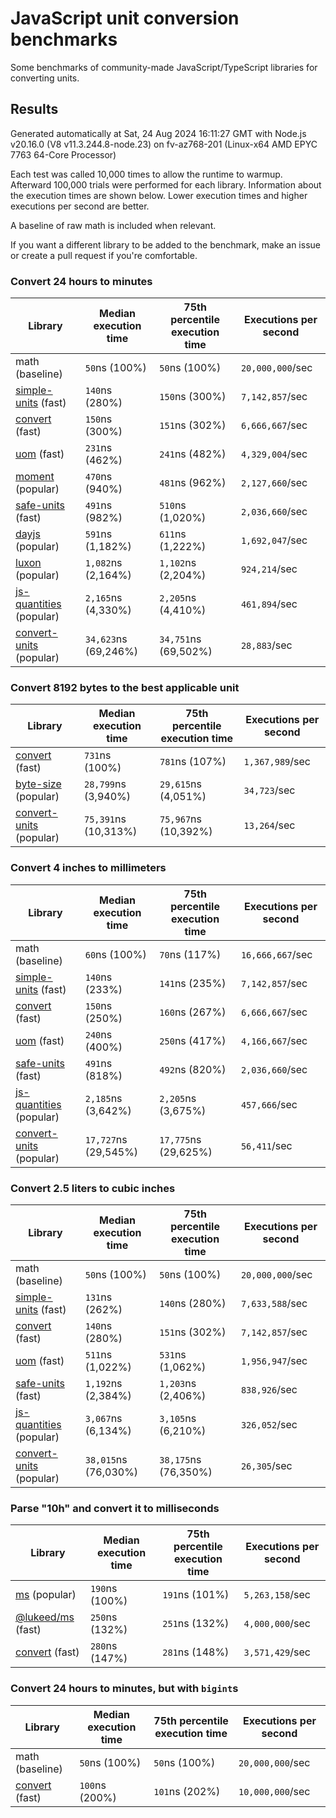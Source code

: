 # JavaScript unit conversion benchmarks

Some benchmarks of community-made JavaScript/TypeScript libraries for converting units.

## Results

<!-- beginblock(results) -->

Generated automatically at Sat, 24 Aug 2024 16:11:27 GMT with Node.js v20.16.0 (V8 v11.3.244.8-node.23) on fv-az768-201 (Linux-x64 AMD EPYC 7763 64-Core Processor)

Each test was called 10,000 times to allow the runtime to warmup.
Afterward 100,000 trials were performed for each library.
Information about the execution times are shown below.
Lower execution times and higher executions per second are better.

A baseline of raw math is included when relevant.

If you want a different library to be added to the benchmark, make an issue or create a pull request if you're comfortable.

### Convert 24 hours to minutes

| Library                                                            | Median execution time | 75th percentile execution time | Executions per second |
| ------------------------------------------------------------------ | --------------------- | ------------------------------ | --------------------- |
| math (baseline)                                                    | `50`ns (100%)         | `50`ns (100%)                  | `20,000,000`/sec      |
| [simple-units](https://npmjs.com/package/simple-units) (fast)      | `140`ns (280%)        | `150`ns (300%)                 | `7,142,857`/sec       |
| [convert](https://npmjs.com/package/convert) (fast)                | `150`ns (300%)        | `151`ns (302%)                 | `6,666,667`/sec       |
| [uom](https://npmjs.com/package/uom) (fast)                        | `231`ns (462%)        | `241`ns (482%)                 | `4,329,004`/sec       |
| [moment](https://npmjs.com/package/moment) (popular)               | `470`ns (940%)        | `481`ns (962%)                 | `2,127,660`/sec       |
| [safe-units](https://npmjs.com/package/safe-units) (fast)          | `491`ns (982%)        | `510`ns (1,020%)               | `2,036,660`/sec       |
| [dayjs](https://npmjs.com/package/dayjs) (popular)                 | `591`ns (1,182%)      | `611`ns (1,222%)               | `1,692,047`/sec       |
| [luxon](https://npmjs.com/package/luxon) (popular)                 | `1,082`ns (2,164%)    | `1,102`ns (2,204%)             | `924,214`/sec         |
| [js-quantities](https://npmjs.com/package/js-quantities) (popular) | `2,165`ns (4,330%)    | `2,205`ns (4,410%)             | `461,894`/sec         |
| [convert-units](https://npmjs.com/package/convert-units) (popular) | `34,623`ns (69,246%)  | `34,751`ns (69,502%)           | `28,883`/sec          |

### Convert 8192 bytes to the best applicable unit

| Library                                                            | Median execution time | 75th percentile execution time | Executions per second |
| ------------------------------------------------------------------ | --------------------- | ------------------------------ | --------------------- |
| [convert](https://npmjs.com/package/convert) (fast)                | `731`ns (100%)        | `781`ns (107%)                 | `1,367,989`/sec       |
| [byte-size](https://npmjs.com/package/byte-size) (popular)         | `28,799`ns (3,940%)   | `29,615`ns (4,051%)            | `34,723`/sec          |
| [convert-units](https://npmjs.com/package/convert-units) (popular) | `75,391`ns (10,313%)  | `75,967`ns (10,392%)           | `13,264`/sec          |

### Convert 4 inches to millimeters

| Library                                                            | Median execution time | 75th percentile execution time | Executions per second |
| ------------------------------------------------------------------ | --------------------- | ------------------------------ | --------------------- |
| math (baseline)                                                    | `60`ns (100%)         | `70`ns (117%)                  | `16,666,667`/sec      |
| [simple-units](https://npmjs.com/package/simple-units) (fast)      | `140`ns (233%)        | `141`ns (235%)                 | `7,142,857`/sec       |
| [convert](https://npmjs.com/package/convert) (fast)                | `150`ns (250%)        | `160`ns (267%)                 | `6,666,667`/sec       |
| [uom](https://npmjs.com/package/uom) (fast)                        | `240`ns (400%)        | `250`ns (417%)                 | `4,166,667`/sec       |
| [safe-units](https://npmjs.com/package/safe-units) (fast)          | `491`ns (818%)        | `492`ns (820%)                 | `2,036,660`/sec       |
| [js-quantities](https://npmjs.com/package/js-quantities) (popular) | `2,185`ns (3,642%)    | `2,205`ns (3,675%)             | `457,666`/sec         |
| [convert-units](https://npmjs.com/package/convert-units) (popular) | `17,727`ns (29,545%)  | `17,775`ns (29,625%)           | `56,411`/sec          |

### Convert 2.5 liters to cubic inches

| Library                                                            | Median execution time | 75th percentile execution time | Executions per second |
| ------------------------------------------------------------------ | --------------------- | ------------------------------ | --------------------- |
| math (baseline)                                                    | `50`ns (100%)         | `50`ns (100%)                  | `20,000,000`/sec      |
| [simple-units](https://npmjs.com/package/simple-units) (fast)      | `131`ns (262%)        | `140`ns (280%)                 | `7,633,588`/sec       |
| [convert](https://npmjs.com/package/convert) (fast)                | `140`ns (280%)        | `151`ns (302%)                 | `7,142,857`/sec       |
| [uom](https://npmjs.com/package/uom) (fast)                        | `511`ns (1,022%)      | `531`ns (1,062%)               | `1,956,947`/sec       |
| [safe-units](https://npmjs.com/package/safe-units) (fast)          | `1,192`ns (2,384%)    | `1,203`ns (2,406%)             | `838,926`/sec         |
| [js-quantities](https://npmjs.com/package/js-quantities) (popular) | `3,067`ns (6,134%)    | `3,105`ns (6,210%)             | `326,052`/sec         |
| [convert-units](https://npmjs.com/package/convert-units) (popular) | `38,015`ns (76,030%)  | `38,175`ns (76,350%)           | `26,305`/sec          |

### Parse "10h" and convert it to milliseconds

| Library                                                   | Median execution time | 75th percentile execution time | Executions per second |
| --------------------------------------------------------- | --------------------- | ------------------------------ | --------------------- |
| [ms](https://npmjs.com/package/ms) (popular)              | `190`ns (100%)        | `191`ns (101%)                 | `5,263,158`/sec       |
| [@lukeed/ms](https://npmjs.com/package/@lukeed/ms) (fast) | `250`ns (132%)        | `251`ns (132%)                 | `4,000,000`/sec       |
| [convert](https://npmjs.com/package/convert) (fast)       | `280`ns (147%)        | `281`ns (148%)                 | `3,571,429`/sec       |

### Convert 24 hours to minutes, but with `bigint`s

| Library                                             | Median execution time | 75th percentile execution time | Executions per second |
| --------------------------------------------------- | --------------------- | ------------------------------ | --------------------- |
| math (baseline)                                     | `50`ns (100%)         | `50`ns (100%)                  | `20,000,000`/sec      |
| [convert](https://npmjs.com/package/convert) (fast) | `100`ns (200%)        | `101`ns (202%)                 | `10,000,000`/sec      |

<!-- endblock(results) -->
